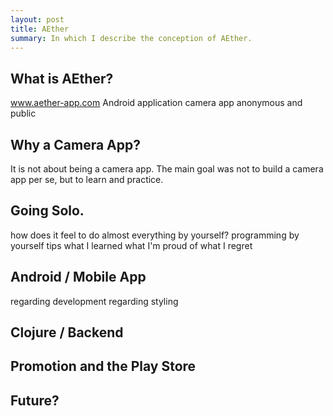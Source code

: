 ```yaml
---
layout: post
title: AEther
summary: In which I describe the conception of AEther.
---
```


## What is AEther?
www.aether-app.com
Android application
camera app
anonymous and public

## Why a Camera App?
It is not about being a camera app.
The main goal was not to build a camera app per se, but to learn and practice.

## Going Solo.
how does it feel to do almost everything by yourself?
programming by yourself
tips
what I learned
what I'm proud of
what I regret

## Android / Mobile App
regarding development
regarding styling

## Clojure / Backend


## Promotion and the Play Store


## Future?

